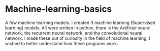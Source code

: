 # Machine-learning-basics
A few machine learning models. I created 3 machine learning (Supervised learning) models. All were written in python, there is the Artificial neural network, the recurrent neural network, and the convolutional neural network. I made these out of curiosity in the field of machine learning, I wished to better understand how these programs work.
